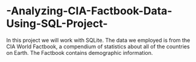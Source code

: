 # -Analyzing-CIA-Factbook-Data-Using-SQL-Project-
In this project we will work with SQLite. The data we employed is from the CIA World Factbook, a compendium of statistics about all of the countries on Earth. The Factbook contains demographic information. 
